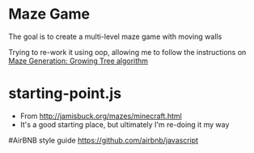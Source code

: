 # Maze Game
The goal is to create a multi-level maze game with moving walls

Trying to re-work it using oop, allowing me to follow the instructions on [Maze Generation: Growing Tree algorithm](http://weblog.jamisbuck.org/2011/1/27/maze-generation-growing-tree-algorithm)

# starting-point.js 
- From http://jamisbuck.org/mazes/minecraft.html
- It's a good starting place, but ultimately I'm re-doing it my way

#AirBNB style guide
https://github.com/airbnb/javascript

